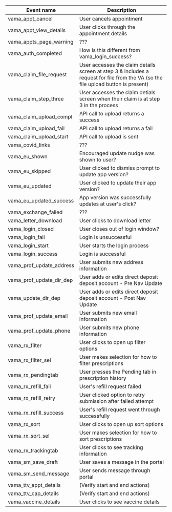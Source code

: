 | Event name | Description|
|-----------|------------|
|vama_appt_cancel|User cancels appointment |
|vama_appt_view_details|User clicks through the appointment details|
|vama_appts_page_warning|???|
|vama_auth_completed|How is this different from vama_login_success?|
|vama_claim_file_request|User accesses the claim details screen at step 3 & includes a request for file from the VA (so the file upload button is present)|
|vama_claim_step_three|User accesses the claim detials screen when their claim is at step 3 in the process|
|vama_claim_upload_compl|API call to upload returns a success|
|vama_claim_upload_fail|API call to upload returns a fail|
|vama_claim_upload_start|API call to upload is sent|
|vama_covid_links|???|
|vama_eu_shown|Encouraged update nudge was shown to user?|
|vama_eu_skipped|User clicked to dismiss prompt to update app version?|
|vama_eu_updated|User clicked to update their app version?|
|vama_eu_updated_success|App version was successfully updates at user's click?|
|vama_exchange_failed|???|
|vama_letter_download|User clicks to download letter|
|vama_login_closed|User closes out of login window?|
|vama_login_fail|Login is unsuccessful|
|vama_login_start|User starts the login process|
|vama_login_success|Login is successful|
|vama_prof_update_address|User submits new address information|
|vama_prof_update_dir_dep|User adds or edits direct deposit deposit account - Pre Nav Update|
|vama_update_dir_dep|User adds or edits direct deposit deposit account - Post Nav Update|
|vama_prof_update_email|User submits new email information|
|vama_prof_update_phone|User submits new phone information|
|vama_rx_filter|User clicks to open up filter options|
|vama_rx_filter_sel|User makes selection for how to filter prescriptions|
|vama_rx_pendingtab|User presses the Pending tab in prescription history|
|vama_rx_refill_fail|User's refill request failed|
|vama_rx_refill_retry|User clicked option to retry submission after failed attempt|
|vama_rx_refill_success|User's refill request went through successfully|
|vama_rx_sort|User clicks to open up sort options|
|vama_rx_sort_sel|User makes selection for how to sort prescriptions|
|vama_rx_trackingtab|User clicks to see tracking information|
|vama_sm_save_draft|User saves a message in the portal|
|vama_sm_send_message|User sends message through portal|
|vama_ttv_appt_details|(Verify start and end actions)|
|vama_ttv_cap_details|(Verify start and end actions)|
|vama_vaccine_details|User clicks to see vaccine details|
